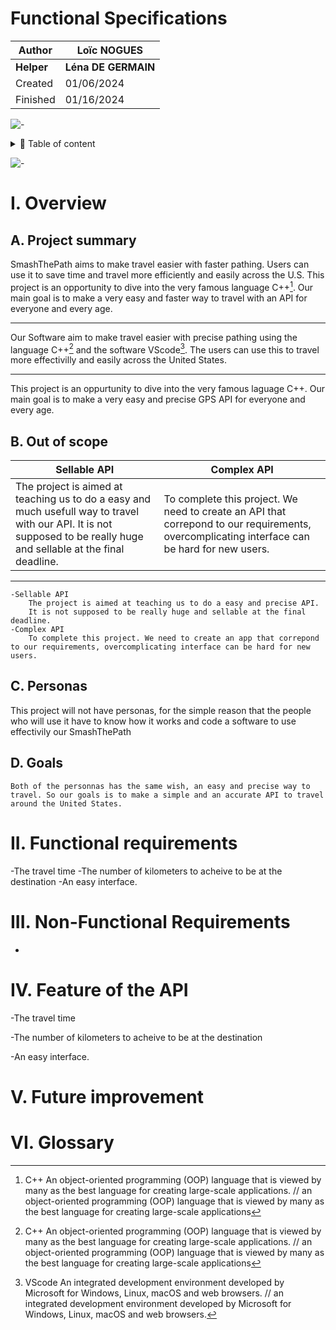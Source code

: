 # Functional Specifications

|Author|Loïc NOGUES|
|-|-|
|**Helper**|**Léna DE GERMAIN**|
|Created|01/06/2024|
|Finished|01/16/2024|

![-](https://raw.githubusercontent.com/andreasbm/readme/master/assets/lines/rainbow.png)


<details>
<summary>📖 Table of content</summary>

  - [Functional Specifications](#functional-specifications)
  - [I. Overview](#i-overview)
    - [A. Project summary](#a-project-summary)
    - [B. Out of Scope](#b-out-of-scope)
    - [C. Personas and Use Cases](#c-personas-and-use-cases)
  - [II. Functional requirements](#ii-functional-requirements)
  - [III. Non-Functional Requirements](#iii-non-functional-requirements)
  - [IV. Feature of the API](#iv-feature-of-the-api)
  - [V. Future improvement](#v-future-improvement)
  - [VI. Glossary](#vi-glossary)

</details>

![-](https://raw.githubusercontent.com/andreasbm/readme/master/assets/lines/rainbow.png)


# I. Overview

## A. Project summary

SmashThePath aims to make travel easier with faster pathing. Users can use it to save time and travel more efficiently and easily across the U.S.
This project is an opportunity to dive into the very famous language C++[^3].
Our main goal is to make a very easy and faster way to travel with an API for everyone and every age.

----

Our Software aim to make travel easier with precise pathing using 
the language C++[^3] and the software VScode[^4]. The users can use this to travel
more effectivilly and easily across the United States.

----

This project is an oppurtunity to dive into the very famous laguage C++.
Our main goal is to make a very easy and precise GPS API for everyone and 
every age.



## B. Out of scope

|Sellable API|Complex API|
|-|-|
|The project is aimed at teaching us to do a easy and much usefull way to travel with our API. It is not supposed to be really huge and sellable at the final deadline. |To complete this project. We need to create an API that correpond to our requirements, overcomplicating interface can be hard for new users.

----

    -Sellable API
        The project is aimed at teaching us to do a easy and precise API.
        It is not supposed to be really huge and sellable at the final deadline.
    -Complex API
        To complete this project. We need to create an app that correpond to our requirements, overcomplicating interface can be hard for new users.

## C. Personas
This project will not have personas, for the simple reason that the people who will use it have to know how it works and code a software to use effectivily our SmashThePath
## D. Goals
    Both of the personnas has the same wish, an easy and precise way to travel. So our goals is to make a simple and an accurate API to travel around the United States.




# II. Functional requirements

-The travel time
    -The number of kilometers to acheive to be at the destination
    -An easy interface.
 

# III. Non-Functional Requirements
-

# IV. Feature of the API

-The travel time

-The number of kilometers to acheive to be at the destination

-An easy interface.

# V. Future improvement

# VI. Glossary


[^1]: Data 
Facts and statistics collected together for reference or analysis. // facts and statistics collected together for reference or analysis.

[^2]: RESAPI
An application programming interface (API) that follows the design principles of the REST architectural style. // an application programming interface (API) that follows the design principles of the REST architectural style.

[^3]: C++
An object-oriented programming (OOP) language that is viewed by many as the best language for creating large-scale applications. // an object-oriented programming (OOP) language that is viewed by many as the best language for creating large-scale applications

[^4]: VScode
An integrated development environment developed by Microsoft for Windows, Linux, macOS and web browsers. // an integrated development environment developed by Microsoft for Windows, Linux, macOS and web browsers.



